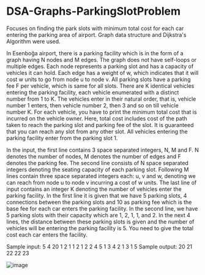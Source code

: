 # DSA-Graphs-ParkingSlotProblem
Focuses on finding the park slots with minimum total cost for each car entering the parking area of airport. Graph data structure and Dijkstra's Algorithm were used. 

In Esenboğa airport, there is a parking facility which is in the form of a graph having N
nodes and M edges. The graph does not have self-loops or multiple edges. Each node represents a
parking slot and has a capacity of vehicles it can hold. Each edge has a weight of w, which indicates
that it will cost w units to go from node u to node v. All parking slots have a parking fee F per
vehicle, which is same for all slots.
There are K identical vehicles entering the parking facility, each vehicle enumerated with
a distinct number from 1 to K. The vehicles enter in their natural order, that is, vehicle number 1
enters, then vehicle number 2, then 3 and so on till vehicle number K. For each vehicle, you have
to print the minimum total cost that is incurred on the vehicle owner. Here, total cost includes cost
of the path taken to reach the parking slot and parking fee of the slot. It is guaranteed that you
can reach any slot from any other slot. All vehicles entering the parking facility enter from the
parking slot 1.

In the input, the first line contains 3 space separated integers, N, M and F. N denotes the
number of nodes, M denotes the number of edges and F denotes the parking fee. The second line
consists of N space separated integers denoting the seating capacity of each parking slot. Following
M lines contain three space separated integers each: u, v and w, denoting we can reach from node
u to node v incurring a cost of w units. The last line of input contains an integer K denoting the
number of vehicles enter the parking facility.
In the first line it is given that we have 5 parking slots, 4 connections between the parking
slots and 10 as parking fee which is the base fee for each car enters the parking facility. In the
second line, we have 5 parking slots with their capacity which are 1, 2, 1, 1, and 2. In the next 4
lines, the distance between these parking slots is given and the number of vehicles will be entering
the parking facility is 5. You need to give the total cost each car enters the facility.

Sample input: 
5 4 20
1 2 1 1 2
1 2 2
4 5 1
3 4 2
1 3 1
5
Sample output:
20 21 22 22 23

![image](https://github.com/berkecemoktem/DSA-Graphs-ParkingSlotProblem/assets/75270752/1bce5d42-da86-4e89-8e86-919481b3fc3b)
